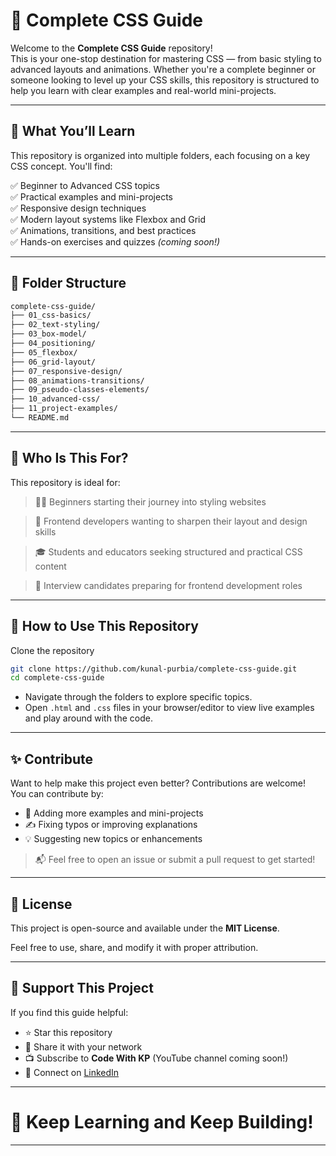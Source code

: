 # 🎨 Complete CSS Guide

Welcome to the **Complete CSS Guide** repository!  
This is your one-stop destination for mastering CSS — from basic styling to advanced layouts and animations. Whether you're a complete beginner or someone looking to level up your CSS skills, this repository is structured to help you learn with clear examples and real-world mini-projects.

---

## 🚀 What You’ll Learn

This repository is organized into multiple folders, each focusing on a key CSS concept. You'll find:

✅ Beginner to Advanced CSS topics  
✅ Practical examples and mini-projects  
✅ Responsive design techniques  
✅ Modern layout systems like Flexbox and Grid  
✅ Animations, transitions, and best practices  
✅ Hands-on exercises and quizzes *(coming soon!)*

---

## 📂 Folder Structure
```bash
complete-css-guide/
├── 01_css-basics/
├── 02_text-styling/
├── 03_box-model/
├── 04_positioning/
├── 05_flexbox/
├── 06_grid-layout/
├── 07_responsive-design/
├── 08_animations-transitions/
├── 09_pseudo-classes-elements/
├── 10_advanced-css/
├── 11_project-examples/
└── README.md
```

---

## 🧠 Who Is This For?

This repository is ideal for:

> 🧑‍💻 Beginners starting their journey into styling websites

> 🎨 Frontend developers wanting to sharpen their layout and design skills

> 🎓 Students and educators seeking structured and practical CSS content

> 💼 Interview candidates preparing for frontend development roles

---

## 📌 How to Use This Repository
Clone the repository
```bash
git clone https://github.com/kunal-purbia/complete-css-guide.git
cd complete-css-guide
```
- Navigate through the folders to explore specific topics.
- Open `.html` and `.css` files in your browser/editor to view live examples and play around with the code.

---

## ✨ Contribute
Want to help make this project even better? Contributions are welcome!  
You can contribute by:
- 🧪 Adding more examples and mini-projects
- ✍️ Fixing typos or improving explanations
- 💡 Suggesting new topics or enhancements

> 📬 Feel free to open an issue or submit a pull request to get started!

---

## 📄 License
This project is open-source and available under the **MIT License**.

Feel free to use, share, and modify it with proper attribution.

---

## 🙌 Support This Project

If you find this guide helpful:
- ⭐ Star this repository
- 📢 Share it with your network
- 📺 Subscribe to **Code With KP** (YouTube channel coming soon!)
- 💬 Connect on [LinkedIn](https://www.linkedin.com/in/kpurbia/)

---

# 🎯 Keep Learning and Keep Building!

---